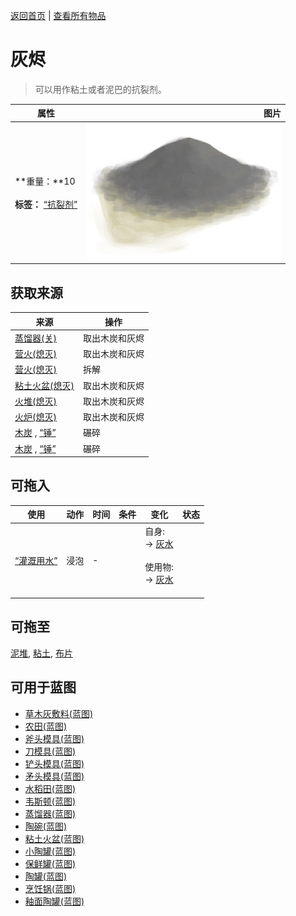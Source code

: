 [返回首页](index.md)   |  [查看所有物品](object.md)
# 灰烬  
> 可以用作粘土或者泥巴的抗裂剂。  
  
  属性  |   图片   
 ----  |  ----:   
 **重量：**10<br><br>**标签：**	[“抗裂剂”](tag_Temper.md)  |  ![](Sprite/Ash.png)   
  
## 获取来源  
来源  |  操作  
----  |  ----  
[蒸馏器(关)](AlembicOff.md)  |  取出木炭和灰烬  
[营火(熄灭)](CampfireExtinguished.md)  |  取出木炭和灰烬  
[营火(熄灭)](CampfireExtinguished.md)  |  拆解  
[粘土火盆(熄灭)](ClayFirePitExtinguished.md)  |  取出木炭和灰烬  
[火堆(熄灭)](FireExtinguished.md)  |  取出木炭和灰烬  
[火炉(熄灭)](StoveExtinguished.md)  |  取出木炭和灰烬  
[木炭](Charcoal.md) , [“锤”](tag_Hammer.md)  |  碾碎  
[木炭](Charcoal.md) , [“锤”](tag_Hammer.md)  |  碾碎  
## 可拖入  
使用  |  动作  |  时间  |  条件  |  变化  |  状态  
----  |  ----  |  ----  |  ----  |  ----  |  ----  
[“灌溉用水”](tag_WaterFresh.md)  |  浸泡  |  -  |    |  自身:<br>→ [灰水](LQ_AshWater.md)<br><br>使用物:<br>→ [灰水](LQ_AshWater.md)<br><br>  |    
## 可拖至  
[泥堆](MudPile.md), [粘土](Clay.md), [布片](ClothSmall.md)  
## 可用于蓝图  
- [草木灰敷料(蓝图)](Bp_AshDressing.md)  
- [农田(蓝图)](Bp_CropPlot.md)  
- [斧头模具(蓝图)](Bp_MoldAxe.md)  
- [刀模具(蓝图)](Bp_MoldKnife.md)  
- [铲头模具(蓝图)](Bp_MoldShovel.md)  
- [矛头模具(蓝图)](Bp_MoldSpear.md)  
- [水稻田(蓝图)](Bp_RicePaddy.md)  
- [韦斯顿(蓝图)](Bp_Weston.md)  
- [蒸馏器(蓝图)](Bp_Alembic.md)  
- [陶碗(蓝图)](Bp_ClayBowl.md)  
- [粘土火盆(蓝图)](Bp_ClayFirePit.md)  
- [小陶罐(蓝图)](Bp_ClayJar.md)  
- [保鲜罐(蓝图)](Bp_ClayPotCooler.md)  
- [陶罐(蓝图)](Bp_ClayVase.md)  
- [烹饪锅(蓝图)](Bp_CookingPot.md)  
- [釉面陶罐(蓝图)](Bp_GlazedVase.md)  
  
  
